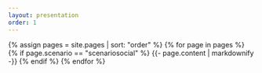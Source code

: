 ```yaml
---
layout: presentation
order: 1
---
```


{% assign pages = site.pages | sort: "order" %}
{% for page in pages %}
 {% if page.scenario == "scenariosocial" %}
    {{- page.content | markdownify -}}
  {% endif %}
{% endfor %} 